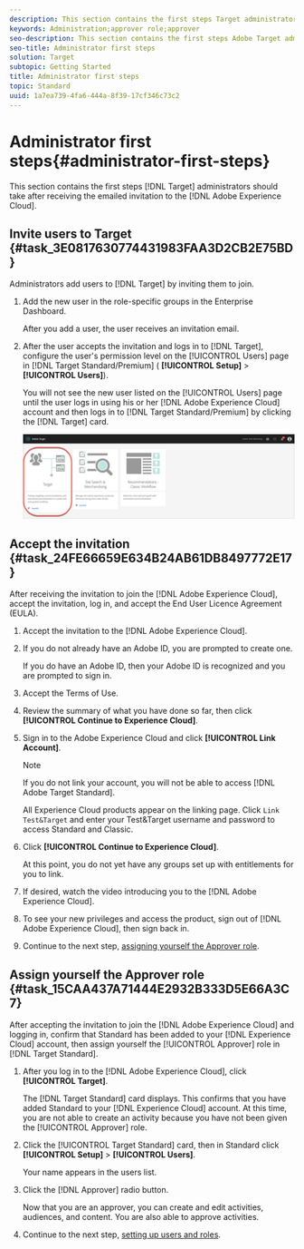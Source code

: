 ```yaml
---
description: This section contains the first steps Target administrators should take after receiving the emailed invitation to the Adobe Experience Cloud.
keywords: Administration;approver role;approver
seo-description: This section contains the first steps Adobe Target administrators should take after receiving the emailed invitation to the Adobe Experience Cloud.
seo-title: Administrator first steps
solution: Target
subtopic: Getting Started
title: Administrator first steps
topic: Standard
uuid: 1a7ea739-4fa6-444a-8f39-17cf346c73c2
---
```


# Administrator first steps{#administrator-first-steps}

This section contains the first steps [!DNL Target] administrators should take after receiving the emailed invitation to the [!DNL Adobe Experience Cloud].

## Invite users to Target {#task_3E0817630774431983FAA3D2CB2E75BD}

Administrators add users to [!DNL Target] by inviting them to join.

1. Add the new user in the role-specific groups in the Enterprise Dashboard.

   After you add a user, the user receives an invitation email.

1. After the user accepts the invitation and logs in to [!DNL Target], configure the user's permission level on the [!UICONTROL Users] page in [!DNL Target Standard/Premium] ( **[!UICONTROL Setup]** > **[!UICONTROL Users]**).

   You will not see the new user listed on the [!UICONTROL Users] page until the user logs in using his or her [!DNL Adobe Experience Cloud] account and then logs in to [!DNL Target Standard/Premium] by clicking the [!DNL Target] card.

   ![Target card](/help/administrating-target/assets/target_card_new.png)

## Accept the invitation {#task_24FE66659E634B24AB61DB8497772E17}

After receiving the invitation to join the [!DNL Adobe Experience Cloud], accept the invitation, log in, and accept the End User Licence Agreement (EULA).

1. Accept the invitation to the [!DNL Adobe Experience Cloud].
1. If you do not already have an Adobe ID, you are prompted to create one.

   If you do have an Adobe ID, then your Adobe ID is recognized and you are prompted to sign in. 
1. Accept the Terms of Use.
1. Review the summary of what you have done so far, then click **[!UICONTROL Continue to Experience Cloud]**.
1. Sign in to the Adobe Experience Cloud and click **[!UICONTROL Link Account]**.

   >[!NOTE]
   >
   >If you do not link your account, you will not be able to access [!DNL Adobe Target Standard].

   All Experience Cloud products appear on the linking page. Click `Link Test&Target` and enter your Test&Target username and password to access Standard and Classic. 
1. Click **[!UICONTROL Continue to Experience Cloud]**.

   At this point, you do not yet have any groups set up with entitlements for you to link. 
1. If desired, watch the video introducing you to the [!DNL Adobe Experience Cloud].
1. To see your new privileges and access the product, sign out of [!DNL Adobe Experience Cloud], then sign back in.
1. Continue to the next step, [assigning yourself the Approver role](../administrating-target/start-target.md#task_15CAA437A71444E2932B333D5E66A3C7).

## Assign yourself the Approver role {#task_15CAA437A71444E2932B333D5E66A3C7}

After accepting the invitation to join the [!DNL Adobe Experience Cloud] and logging in, confirm that Standard has been added to your [!DNL Experience Cloud] account, then assign yourself the [!UICONTROL Approver] role in [!DNL Target Standard].

1. After you log in to the [!DNL Adobe Experience Cloud], click **[!UICONTROL Target]**.

   The [!DNL Target Standard] card displays. This confirms that you have added Standard to your [!DNL Experience Cloud] account. At this time, you are not able to create an activity because you have not been given the [!UICONTROL Approver] role. 
1. Click the [!UICONTROL Target Standard] card, then in Standard click **[!UICONTROL Setup]** > **[!UICONTROL Users]**.

   Your name appears in the users list. 
1. Click the [!DNL Approver] radio button.

   Now that you are an approver, you can create and edit activities, audiences, and content. You are also able to approve activities. 
1. Continue to the next step, [setting up users and roles](../administrating-target/c-user-management/c-user-management/user-management.md#concept_501166A5F8FB4964A3AAA15D6095C6BE).
